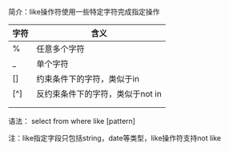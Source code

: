 
简介：like操作符使用一些特定字符完成指定操作

| 字符 | 含义 |
| ---- | ---- |
| % | 任意多个字符 |
| _ | 单个字符 |
| \[] | 约束条件下的字符，类似于in |
| \[^] | 反约束条件下的字符，类似于not in |
|  |  |
|  |  |
语法：
select<columnname>
from <tablename1>
where <columnname> 
like [pattern]

注：like指定字段只包括string，date等类型，like操作符支持not like
